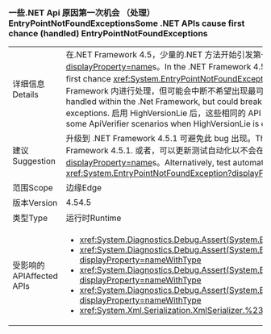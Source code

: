 ### <a name="some-net-apis-cause-first-chance-handled-entrypointnotfoundexceptions"></a><span data-ttu-id="9c598-101">一些.NET Api 原因第一次机会 （处理） EntryPointNotFoundExceptions</span><span class="sxs-lookup"><span data-stu-id="9c598-101">Some .NET APIs cause first chance (handled) EntryPointNotFoundExceptions</span></span>

|   |   |
|---|---|
|<span data-ttu-id="9c598-102">详细信息</span><span class="sxs-lookup"><span data-stu-id="9c598-102">Details</span></span>|<span data-ttu-id="9c598-103">在.NET Framework 4.5，少量的.NET 方法开始引发第一次机会<xref:System.EntryPointNotFoundException?displayProperty=name>s。</span><span class="sxs-lookup"><span data-stu-id="9c598-103">In the .NET Framework 4.5, a small number of .NET methods began throwing first chance <xref:System.EntryPointNotFoundException?displayProperty=name>s.</span></span> <span data-ttu-id="9c598-104">这些异常在 .NET Framework 内进行处理，但可能会中断不希望出现最可能的异常的测试自动化。</span><span class="sxs-lookup"><span data-stu-id="9c598-104">These exceptions were handled within the .Net Framework, but could break test automation that did not expect the first chance exceptions.</span></span> <span data-ttu-id="9c598-105">启用 HighVersionLie 后，这些相同的 API 会中断一些 ApiVerifier 方案。</span><span class="sxs-lookup"><span data-stu-id="9c598-105">These same APIs break some ApiVerifier scenarios when HighVersionLie is enabled.</span></span>|
|<span data-ttu-id="9c598-106">建议</span><span class="sxs-lookup"><span data-stu-id="9c598-106">Suggestion</span></span>|<span data-ttu-id="9c598-107">升级到 .NET Framework 4.5.1 可避免此 bug 出现。</span><span class="sxs-lookup"><span data-stu-id="9c598-107">This bug can be avoided by upgrading to .NET Framework 4.5.1.</span></span> <span data-ttu-id="9c598-108">或者，可以更新测试自动化以不会在首次中断<xref:System.EntryPointNotFoundException?displayProperty=name>s。</span><span class="sxs-lookup"><span data-stu-id="9c598-108">Alternatively, test automation can be updated to not break on first-chance <xref:System.EntryPointNotFoundException?displayProperty=name>s.</span></span>|
|<span data-ttu-id="9c598-109">范围</span><span class="sxs-lookup"><span data-stu-id="9c598-109">Scope</span></span>|<span data-ttu-id="9c598-110">边缘</span><span class="sxs-lookup"><span data-stu-id="9c598-110">Edge</span></span>|
|<span data-ttu-id="9c598-111">版本</span><span class="sxs-lookup"><span data-stu-id="9c598-111">Version</span></span>|<span data-ttu-id="9c598-112">4.5</span><span class="sxs-lookup"><span data-stu-id="9c598-112">4.5</span></span>|
|<span data-ttu-id="9c598-113">类型</span><span class="sxs-lookup"><span data-stu-id="9c598-113">Type</span></span>|<span data-ttu-id="9c598-114">运行时</span><span class="sxs-lookup"><span data-stu-id="9c598-114">Runtime</span></span>|
|<span data-ttu-id="9c598-115">受影响的 API</span><span class="sxs-lookup"><span data-stu-id="9c598-115">Affected APIs</span></span>|<ul><li><xref:System.Diagnostics.Debug.Assert(System.Boolean)?displayProperty=nameWithType></li><li><xref:System.Diagnostics.Debug.Assert(System.Boolean,System.String)?displayProperty=nameWithType></li><li><xref:System.Diagnostics.Debug.Assert(System.Boolean,System.String,System.String)?displayProperty=nameWithType></li><li><xref:System.Diagnostics.Debug.Assert(System.Boolean,System.String,System.String,System.Object[])?displayProperty=nameWithType></li><li><xref:System.Xml.Serialization.XmlSerializer.%23ctor(System.Type)?displayProperty=nameWithType></li></ul>|

